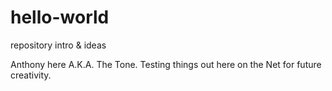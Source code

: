 # hello-world
repository intro &amp; ideas

Anthony here A.K.A. The Tone. 
Testing things out here on the Net for future creativity. 
